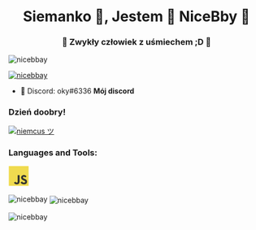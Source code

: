 <h1 align="center">Siemanko 👋, Jestem 💜 NiceBby 💜</h1>
<h3 align="center">💜 Zwykły człowiek z uśmiechem ;D 💜</h3>

<p align="left"> <img src="https://komarev.com/ghpvc/?username=nicebbay&label=Profile%20views&color=0e75b6&style=flat" alt="nicebbay" /> </p>

<p align="left"> <a href="https://github.com/ryo-ma/github-profile-trophy"><img src="https://github-profile-trophy.vercel.app/?username=nicebbay" alt="nicebbay" /></a> </p>

- 🔭 Discord: oky#6336 **Mój discord**

<h3 align="left">Dzień doobry!</h3>
<p align="left">
<a href="[https://www.youtube.com/c/niemcus217](https://www.youtube.com/channel/UCHlYsA0xNtprrBQ8qjFVsJg)" target="blank"><img align="center" src="https://www.youtube.com/channel/UCHlYsA0xNtprrBQ8qjFVsJg" alt="niemcus ツ" height="30" width="40" /></a>
</p>

<h3 align="left">Languages and Tools:</h3>
<p align="left"> <a href="https://developer.mozilla.org/en-US/docs/Web/JavaScript" target="_blank" rel="noreferrer"> <img src="https://raw.githubusercontent.com/devicons/devicon/master/icons/javascript/javascript-original.svg" alt="javascript" width="40" height="40"/> </a> </p>

<p><img align="left" src="https://github-readme-stats.vercel.app/api/top-langs?username=nicebbay&show_icons=true&locale=en&layout=compact" alt="nicebbay" /></p>

<p>&nbsp;<img align="center" src="https://github-readme-stats.vercel.app/api?username=nicebbay&show_icons=true&locale=en" alt="nicebbay" /></p>

<p><img align="center" src="https://github-readme-streak-stats.herokuapp.com/?user=nicebbay&" alt="nicebbay" /></p>
